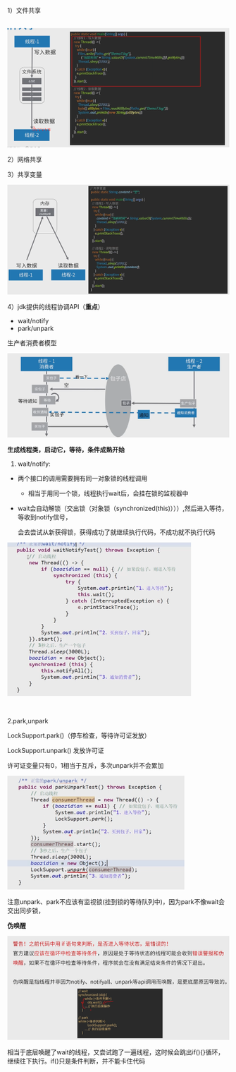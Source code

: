 1）文件共享

​		![1572409787999](assets/1572409787999.png)

2）网络共享

3）共享变量

![1572409851198](assets/1572409851198.png)

4）jdk提供的线程协调API（**重点**）

- wait/notify
- park/unpark

生产者消费者模型

![1572411225849](assets/1572411225849.png)

**生成线程类，启动它，等待，条件成熟开始**

1. wait/notify:

- 两个接口的调用需要拥有同一对象锁的线程调用

  - 相当于用同一个锁，线程执行wait后，会挂在锁的监视器中

- wait会自动解锁（交出锁（对象锁（synchronized(this)）））,然后进入等待，等收到notify信号，

   会去尝试从新获得锁，获得成功了就继续执行代码，不成功就不执行代码

![1572415250593](assets/1572415250593.png)

​		

2.park,unpark

LockSupport.park()（停车检查，等待许可证发放）

LockSupport.unpark() 发放许可证

许可证变量只有0，1相当于互斥，多次unpark并不会累加

![1572419656144](assets/1572419656144.png)

注意unpark、park不应该有监视锁(挂到锁的等待队列中)，因为park不像wait会交出同步锁，



**伪唤醒**

![1572420003153](assets/1572420003153.png)

相当于底层唤醒了wait的线程，又尝试跑了一遍线程，这时候会跳出if(){}循环，继续往下执行。if()只是条件判断，并不能卡住代码